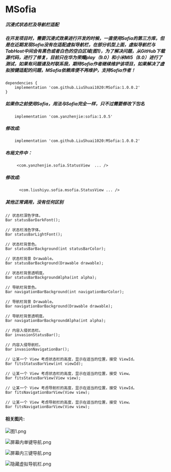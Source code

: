 # MSofia
##### 沉浸式状态栏及导航栏适配
##### 在开发项目时，需要沉浸式效果进行开发的时候，一直使用Sofia的第三方库，但是在近期发现Sofia没有在适配虚拟导航栏，在部分机型上面，虚拟导航栏与TabHost中间会有黑色或者白色的空白区域(图1)，为了解决问题，从GitHub下载源代码，进行了修复，目前只在华为荣耀play（9.0）和小米MI5（8.0）进行了测试，如果有问题请及时联系我，期待Sofia作者继续维护该项目，如果解决了虚拟按键适配的问题，MSofia依赖库便不再维护，支持Sofia作者！

    dependencies {
	    implementation 'com.github.LiuShuai1020:MSofia:1.0.0.2'
	}

##### 如果你之前使用Sofia，用法与Sofia完全一样，只不过需要修改下包名
        implementation 'com.yanzhenjie:sofia:1.0.5'
 ##### 修改成:
        implementation 'com.github.LiuShuai1020:MSofia:1.0.0.2'

##### 布局文件中：
         <com.yanzhenjie.sofia.StatusView  ... />
##### 修改成:
          <com.liushiyu.sofia.msofia.StatusView ... />

##### 其他正常调用，没有任何区别

    // 状态栏深色字体。
    Bar statusBarDarkFont();
    
    // 状态栏浅色字体。
    Bar statusBarLightFont();
    
    // 状态栏背景色。
    Bar statusBarBackground(int statusBarColor);
    
    // 状态栏背景 Drawable。
    Bar statusBarBackground(Drawable drawable);
    
    // 状态栏背景透明度。
    Bar statusBarBackgroundAlpha(int alpha);
    
    // 导航栏背景色。
    Bar navigationBarBackground(int navigationBarColor);
    
    // 导航栏背景 Drawable。
    Bar navigationBarBackground(Drawable drawable);
    
    // 导航栏背景透明度。
    Bar navigationBarBackgroundAlpha(int alpha);
    
    // 内容入侵状态栏。
    Bar invasionStatusBar();
    
    // 内容入侵导航栏。
    Bar invasionNavigationBar();
    
    // 让某一个 View 考虑状态栏的高度，显示在适当的位置，接受 ViewId。
    Bar fitsStatusBarView(int viewId);
    
    // 让某一个 View 考虑状态栏的高度，显示在适当的位置，接受 View。
    Bar fitsStatusBarView(View view);
    
    // 让某一个 View 考虑导航栏的高度，显示在适当的位置，接受 ViewId。
    Bar fitsNavigationBarView(View view);
    
    // 让某一个 View 考虑导航栏的高度，显示在适当的位置，接受 View。
    Bar fitsNavigationBarView(View view);

#### 相关图片:

![图1.png](https://upload-images.jianshu.io/upload_images/13761067-1128d7bbd1cdecf6.png?imageMogr2/auto-orient/strip%7CimageView2/2/w/1240)

![屏幕内单键导航.png](https://upload-images.jianshu.io/upload_images/13761067-820434c2f5ff6313.png?imageMogr2/auto-orient/strip%7CimageView2/2/w/1240)

![屏幕内三键导航.png](https://upload-images.jianshu.io/upload_images/13761067-5f9b915a59e3ce1f.png?imageMogr2/auto-orient/strip%7CimageView2/2/w/1240)

![隐藏虚拟导航栏.png](https://upload-images.jianshu.io/upload_images/13761067-afecfb8a8943fccf.png?imageMogr2/auto-orient/strip%7CimageView2/2/w/1240)

